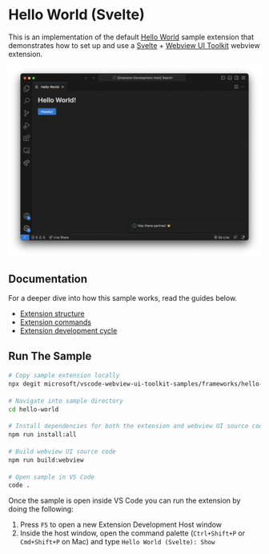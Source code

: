 # Hello World (Svelte)

This is an implementation of the default [Hello World](https://github.com/microsoft/vscode-webview-ui-toolkit-samples/tree/main/default/hello-world) sample extension that demonstrates how to set up and use a [Svelte](https://svelte.dev/) + [Webview UI Toolkit](https://github.com/microsoft/vscode-webview-ui-toolkit) webview extension.

![A screenshot of the sample extension.](./assets/hello-world.png)

## Documentation

For a deeper dive into how this sample works, read the guides below.

- [Extension structure](./docs/extension-structure.md)
- [Extension commands](./docs/extension-commands.md)
- [Extension development cycle](./docs/extension-development-cycle.md)

## Run The Sample

```bash
# Copy sample extension locally
npx degit microsoft/vscode-webview-ui-toolkit-samples/frameworks/hello-world-svelte hello-world

# Navigate into sample directory
cd hello-world

# Install dependencies for both the extension and webview UI source code
npm run install:all

# Build webview UI source code
npm run build:webview

# Open sample in VS Code
code .
```

Once the sample is open inside VS Code you can run the extension by doing the following:

1. Press `F5` to open a new Extension Development Host window
2. Inside the host window, open the command palette (`Ctrl+Shift+P` or `Cmd+Shift+P` on Mac) and type `Hello World (Svelte): Show`
